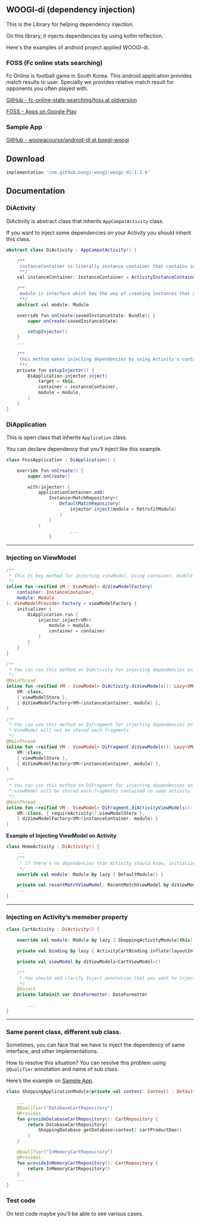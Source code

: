 ## WOOGI-di (dependency injection)

This is the Library for helping dependency injection.

On this library, it injects dependencies by using kotlin reflection.

Here's the examples of android project applied WOOGI-di.

### FOSS (Fc online stats searching)

Fc Online is football game in South Korea. This android application provides match results to user. Specially we provides relative match result for opponents you often played with.

[GitHub - fc-online-stats-searching/foss at oldversion](https://github.com/fc-online-stats-searching/foss/tree/oldversion)

[FOSS - Apps on Google Play](https://play.google.com/store/apps/details?id=com.foss.foss)

### Sample App

[GitHub - woowacourse/android-di at boogi-woogi](https://github.com/woowacourse/android-di/tree/boogi-woogi)

## Download

```groovy
implementation 'com.github.boogi-woogi:woogi-di:1.1.0'
```

## Documentation

### DiActivity

DiActivity is abstract class that inherits `AppCompatActivity` class.

If you want to inject some dependencies on your Activity you should inherit this class.

```groovy
abstract class DiActivity : AppCompatActivity() {

    /**
     instanceContainer is literally instance container that contains instances injected this Activity.
     **/
    val instanceContainer: InstanceContainer = ActivityInstanceContainer()

    /**
     module is interface which has the way of creating instances that you want to inject on this Activity.
     **/	
    abstract val module: Module

    override fun onCreate(savedInstanceState: Bundle?) {
        super.onCreate(savedInstanceState)

        setupInjector()
    }
    ...

    /**
     this method makes injecting dependencies by using Activity's container, module and Application's container, module
     **/
    private fun setupInjector() {
        DiApplication.injector.inject(
            target = this,
            container = instanceContainer,
            module = module,
        )
    }
}
```

### DiApplication

This is open class that inherits `Application` class.

You can declare dependency that you’ll inject like this example.

```groovy
class FossApplication : DiApplication() {

    override fun onCreate() {
        super.onCreate()

        with(injector) {
            applicationContainer.add(
                Instance<MatchRepository>(
                    DefaultMatchRepository(
                        injector.inject(module = RetrofitModule)
                    )
                )
            )
						...
				}
```

---

### Injecting on ViewModel

```kotlin
/**
 * This is key method for injecting viewModel. Using container, module of arguments and DiApplication's module and container return viewModel factory that you want.
 */
inline fun <reified VM : ViewModel> diViewModelFactory(
    container: InstanceContainer,
    module: Module
): ViewModelProvider.Factory = viewModelFactory {
    initializer {
        DiApplication.run {
            injector.inject<VM>(
                module = module,
                container = container
            )
        }
    }
}

/**
 * You can use this method on DiActivity for injecting dependencies on viewModel.
 */
@MainThread
inline fun <reified VM : ViewModel> DiActivity.diViewModels(): Lazy<VM> = ViewModelLazy(
    VM::class,
    { viewModelStore },
    { diViewModelFactory<VM>(instanceContainer, module) },
)

/**
 * You can use this method on DiFragment for injecting dependencies on viewModel.
 * ViewModel will not be shared each fragments
 */
@MainThread
inline fun <reified VM : ViewModel> DiFragment.diViewModels(): Lazy<VM> = ViewModelLazy(
    VM::class,
    { viewModelStore },
    { diViewModelFactory<VM>(instanceContainer, module) },
)

/**
 * You can use this method on DiFragment for injecting dependencies on viewModel.
 * viewModel will be shared each fragments contained on same activity
 */
@MainThread
inline fun <reified VM : ViewModel> DiFragment.diActivityViewModels(): Lazy<VM> = ViewModelLazy(
    VM::class, { requireActivity().viewModelStore },
    { diViewModelFactory<VM>(instanceContainer, module) }
)

```

**Example of Injecting ViewModel on Activity**

```kotlin
class HomeActivity : DiActivity() {
    ...
    /**
     * if there's no dependencies that Activity should know, initialize module just like this.
     */
    override val module: Module by lazy { DefaultModule() }

    private val recentMatchViewModel: RecentMatchViewModel by diViewModels()
    ...
}
```

---

### Injecting on Activity’s memeber property

```kotlin
class CartActivity : DiActivity() {

    override val module: Module by lazy { ShoppingActivityModule(this) }

    private val binding by lazy { ActivityCartBinding.inflate(layoutInflater) }

    private val viewModel by diViewModels<CartViewModel>()

    /**
     * You should add clarify Inject annotation that you want to inject. This property is going to be initialize on OnCreate() as I explained before.
     */
    @Inject
    private lateinit var dateFormatter: DateFormatter

		...
}
```

---

### **Same parent class, different sub class.**

Sometimes, you can face that we have to inject the dependency of same interface, and other implementations.

How to resolve this situation?  You can resolve this problem using `@Qualifier` annotation and name of sub class.

Here’s the example on [Sample App](https://github.com/woowacourse/android-di/tree/boogi-woogi).

```kotlin
class ShoppingApplicationModule(private val context: Context) : DefaultModule() {

    ...
    @Qualifier("DatabaseCartRepository")
    @Provides
    fun provideDatabaseCartRepository(): CartRepository {
        return DatabaseCartRepository(
            ShoppingDatabase.getDatabase(context).cartProductDao()
        )
    }

    @Qualifier("InMemoryCartRepository")
    @Provides
    fun provideInMemoryCartRepository(): CartRepository {
        return InMemoryCartRepository()
    }
    ...
}
```

### Test code

On test code maybe you'll be able to see various cases.

[](https://github.com/boogi-woogi/woogi-di/tree/main/woogidi/src/test/java/com/boogiwoogi/woogidi)